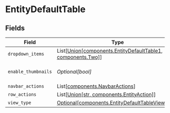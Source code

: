# EntityDefaultTable


## Fields

| Field                                                                                                | Type                                                                                                 | Required                                                                                             | Description                                                                                          |
| ---------------------------------------------------------------------------------------------------- | ---------------------------------------------------------------------------------------------------- | ---------------------------------------------------------------------------------------------------- | ---------------------------------------------------------------------------------------------------- |
| `dropdown_items`                                                                                     | List[[Union[components.EntityDefaultTable1, components.Two]](../../models/shared/dropdownitems.md)]  | :heavy_minus_sign:                                                                                   | N/A                                                                                                  |
| `enable_thumbnails`                                                                                  | *Optional[bool]*                                                                                     | :heavy_minus_sign:                                                                                   | Enable the thumbnail column                                                                          |
| `navbar_actions`                                                                                     | List[[components.NavbarActions](../../models/shared/navbaractions.md)]                               | :heavy_minus_sign:                                                                                   | N/A                                                                                                  |
| `row_actions`                                                                                        | List[[Union[str, components.EntityAction]](../../models/shared/rowactions.md)]                       | :heavy_minus_sign:                                                                                   | N/A                                                                                                  |
| `view_type`                                                                                          | [Optional[components.EntityDefaultTableViewType]](../../models/shared/entitydefaulttableviewtype.md) | :heavy_minus_sign:                                                                                   | N/A                                                                                                  |